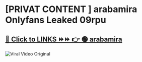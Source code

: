 
 # [PRIVAT CONTENT ] arabamira Onlyfans Leaked 09rpu

## <h2><a href="https://clipsfans.com/arabamira&ref=git">🔗 Click to LINKS ⏩⏩ 👉 🟢 arabamira </a></h2>

<a href="https://clipsfans.com/arabamira&ref=git" rel="nofollow" data-target="animated-image.originalLink"><img src="https://i.ibb.co.com/xMMVF88/686577567.gif" alt="Viral Video Original" style="max-width: 100%; display: inline-block;" data-target="animated-image.originalImage"></a>

